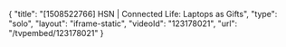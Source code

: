 {
    "title": "[1508522766] HSN | Connected Life: Laptops as Gifts",
    "type": "solo",
    "layout": "iframe-static",
    "videoId": "123178021",
    "url": "\/tvpembed\/123178021"
}